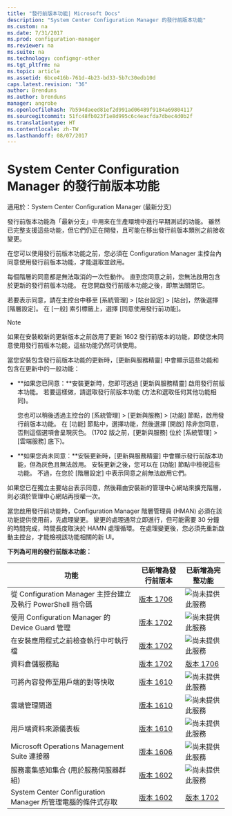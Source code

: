 ```yaml
---
title: "發行前版本功能| Microsoft Docs"
description: "System Center Configuration Manager 的發行前版本功能"
ms.custom: na
ms.date: 7/31/2017
ms.prod: configuration-manager
ms.reviewer: na
ms.suite: na
ms.technology: configmgr-other
ms.tgt_pltfrm: na
ms.topic: article
ms.assetid: 6bce416b-761d-4b23-bd33-5b7c30edb10d
caps.latest.revision: "36"
author: Brenduns
ms.author: brenduns
manager: angrobe
ms.openlocfilehash: 7b594daeed81ef2d991ad06489f9184a69804117
ms.sourcegitcommit: 51fc48fb023f1e8d995c6c4eacfda7dbec4d0b2f
ms.translationtype: HT
ms.contentlocale: zh-TW
ms.lasthandoff: 08/07/2017
---
```

# <a name="pre-release-features-in-system-center-configuration-manager"></a>System Center Configuration Manager 的發行前版本功能
適用於：System Center Configuration Manager (最新分支)

發行前版本功能為「最新分支」中用來在生產環境中進行早期測試的功能。 雖然已完整支援這些功能，但它們仍正在開發，且可能在移出發行前版本類別之前接收變更。

 在您可以使用發行前版本功能之前，您必須在 Configuration Manager 主控台內同意使用發行前版本功能，才能選取並啟用。  

每個階層的同意都是無法取消的一次性動作。 直到您同意之前，您無法啟用包含於更新的發行前版本功能。 在您開啟發行前版本功能之後，即無法關閉它。

若要表示同意，請在主控台中移至 [系統管理] > [站台設定] > [站台]，然後選擇 [階層設定]。 在 [一般] 索引標籤上，選擇 [同意使用發行前功能]。

 > [!NOTE]
 > 如果在安裝較新的更新版本之前啟用了更新 1602 發行前版本的功能，即使您未同意使用發行前版本功能，這些功能仍然可供使用。

當您安裝包含發行前版本功能的更新時，[更新與服務精靈] 中會顯示這些功能和包含在更新中的一般功能：
  - **如果您已同意：**安裝更新時，您即可透過 [更新與服務精靈] 啟用發行前版本功能。 若要這樣做，請選取發行前版本功能 (方法和選取任何其他功能相同)。     

    您也可以稍後透過主控台的 [系統管理] > [更新與服務] > [功能] 節點，啟用發行前版本功能。 在 [功能] 節點中，選擇功能，然後選擇 [開啟] 除非您同意，否則這個選項會呈現灰色。 (1702 版之前，[更新與服務] 位於 [系統管理] > [雲端服務] 底下)。
  -   **如果您尚未同意︰**安裝更新時，[更新與服務精靈] 中會顯示發行前版本功能，但為灰色且無法啟用。 安裝更新之後，您可以在 [功能] 節點中檢視這些功能。 不過，在您於 [階層設定] 中表示同意之前無法啟用它們。

如果您已在獨立主要站台表示同意，然後藉由安裝新的管理中心網站來擴充階層，則必須於管理中心網站再授權一次。

 當您啟用發行前功能時，Configuration Manager 階層管理員 (HMAN) 必須在該功能提供使用前，先處理變更。 變更的處理通常立即進行，但可能需要 30 分鐘的時間完成，時間長度取決於 HAMN 處理循環。 在處理變更後，您必須先重新啟動主控台，才能檢視該功能相關的新 UI。

**下列為可用的發行前版本功能：**

 |功能          |已新增為發行前版本 | 已新增為完整功能|  
|------------------|---------------------|---------------------|
| 從 Configuration Manager 主控台建立及執行 PowerShell 指令碼 |  [版本 1706](/sccm/apps/deploy-use/create-deploy-scripts)|![尚未提供此服務](media/83c5d168-8faf-4e8e-920b-528e3c43ffd4.gif)|
| 使用 Configuration Manager 的 Device Guard 管理 |  [版本 1702](/sccm/protect/deploy-use/use-device-guard-with-configuration-manager)|![尚未提供此服務](media/83c5d168-8faf-4e8e-920b-528e3c43ffd4.gif)|
| 在安裝應用程式之前檢查執行中可執行檔  |   [版本 1702](/sccm/apps/deploy-use/deploy-applications#how-to-check-for-running-executable-files-before-installing-an-application) |![尚未提供此服務](media/83c5d168-8faf-4e8e-920b-528e3c43ffd4.gif)|
| 資料倉儲服務點  |  [版本 1702](/sccm/core/servers/manage/data-warehouse) |[版本 1706](/sccm/core/servers/manage/data-warehouse)|
| 可將內容發佈至用戶端的對等快取 |  [版本 1610](/sccm/core/plan-design/hierarchy/client-peer-cache) |![尚未提供此服務](media/83c5d168-8faf-4e8e-920b-528e3c43ffd4.gif)|
| 雲端管理閘道 |  [版本 1610](/sccm/core/clients/manage/plan-cloud-management-gateway) |![尚未提供此服務](media/83c5d168-8faf-4e8e-920b-528e3c43ffd4.gif)|
| 用戶端資料來源儀表板 |  [版本 1610](/sccm/core/servers/deploy/configure/monitor-content-you-have-distributed#client-data-sources-dashboard) |![尚未提供此服務](media/83c5d168-8faf-4e8e-920b-528e3c43ffd4.gif)|
| Microsoft Operations Management Suite 連接器  | [版本 1606](../../../core/clients/manage/sync-data-microsoft-operations-management-suite.md) |![尚未提供此服務](media/83c5d168-8faf-4e8e-920b-528e3c43ffd4.gif)|
| 服務叢集感知集合 (用於服務伺服器群組)| [版本 1602](../../../core/get-started/capabilities-in-technical-preview-1605.md#BKMK_ServerGroups)|![尚未提供此服務](media/83c5d168-8faf-4e8e-920b-528e3c43ffd4.gif)|
|System Center Configuration Manager 所管理電腦的條件式存取 | [版本 1602](../../../protect/deploy-use/manage-access-to-o365-services-for-pcs-managed-by-sccm.md)     | [版本 1702](/sccm/mdm/deploy-use/manage-access-to-services)                     |

